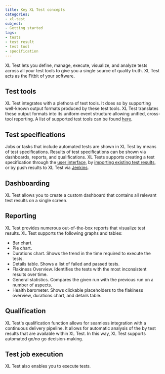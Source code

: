 ```yaml
---
title: Key XL Test concepts
categories:
- xl-test
subject:
- Getting started
tags:
- tests
- test result
- test tool
- specification
---
```


XL Test lets you define, manage, execute, visualize, and analyze tests across all your test tools to give you a single source of quality truth. XL Test acts as the Fitbit of your software.

## Test tools

XL Test integrates with a plethora of test tools. It does so by supporting well-known output formats produced by these test tools. XL Test translates these output formats into its uniform event structure allowing unified, cross-tool reporting. A list of supported test tools can be found [here](test-tools.html).

## Test specifications

Jobs or tasks that include automated tests are shown in XL Test by means of test specifications. Results of test specifications can be shown via dashboards, reports, and qualifications. XL Tests supports creating a test specification through the [user interface](/xl-test/howto/add-a-test-specification.html), by [importing  existing test results](/xl-test/import-test-results.html), or by push results to XL Test via [Jenkins](/xl-test/howto/bla).

## Dashboarding

XL Test allows you to create a custom dashboard that contains all relevant test results on a single screen.

## Reporting

XL Test provides numerous out-of-the-box reports that visualize test results. XL Test supports the following graphs and tables:

* Bar chart.
* Pie chart.
* Durations chart. Shows the trend in the time required to execute the tests.
* Details table. Shows a list of failed and passed tests.
* Flakiness Overview. Identifies the tests with the most inconsistent results over time.
* General statistics. Compares the given run with the previous run on a number of aspects.
* Health barometer. Shows clickable placeholders to the flakiness overview, durations chart, and details table.

## Qualification

XL Test's qualification function allows for seamless integration with a continuous delivery pipeline. It allows for automatic analysis of the by test results that are available within XL Test. In this way, XL Test supports automated go/no go decision-making.

## Test job execution

XL Test also enables you to execute tests.
